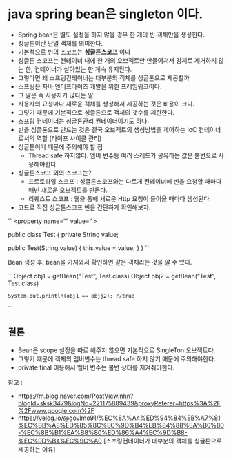 # java spring bean은 singleton 이다.

* Spring bean은 별도 설정을 하지 않을 경우 한 개의 빈 객체만을 생성한다.
* 싱글톤이란 단일 객체를 의미한다.
* 기본적으로 빈의 스코프는 __싱글톤스코프__ 이다
* 싱글톤 스코프는 컨테이너 내에 한 개의 오브젝트만 만들어져서 강제로 제거하지 않는 한, 컨테이너가 살아있는 한 계속 유지된다.
* 그렇다면 왜 스프링컨테이너는 대부분의 객체를 싱글톤으로 제공할까
* 스프링은 자바 엔터프라이즈 개발을 위한 프레임워크이다.
* 그 말은 즉 사용자가 많다는 말.
* 사용자의 요청마다 새로운 객체를 생성해서 제공하는 것은 비용이 크다.
* 그렇기 때문에 기본적으로 싱글톤으로 객체의 갯수를 제한한다.
* 스프링 컨테이너는 싱글톤관리 컨테이너이기도 하다.
* 빈을 싱글톤으로 만드는 것은 결국 오브젝트의 생성방법을 제어하는 IoC 컨테이너로서의 역할 (라이프 사이클 관리)
* 싱글톤이기 때문에 주의해야 할 점
  * Thread safe 하지않다. 멤버 변수등 여러 스레드가 공유하는 값은 불변으로 사용해야한다.
* 싱글톤스코프 외의 스코프는?
  * 프로토타입 스코프 : 싱글톤스코프와는 다르게 컨테이너에 빈을 요청할 때마다 매번 새로운 오브젝트를 만든다.
  * 리퀘스트 스코프 : 웹을 통해 새로운 Http 요청이 들어올 때마다 생성된다.
* 코드로 직접 싱글톤스코프 빈을 간단하게 확인해보자.

``
<bean id=“Test” class=“exam.Test”>
	<property name=“” value=“ \>
</bean>

public class Test {
  private String value;

  public Test(String value) {
    this.value = value;
  }
}
``

Bean 생성 후,  bean을 가져와서 확인하면 같은 객체라는 것을 알 수 있다.

``
	Object obj1 = getBean(“Test”, Test.class)
 	Object obj2 = getBean(“Test”, Test.class)

	System.out.println(obj1 == objj2); //true
``

## 결론
  * Bean은 scope 설정을 따로 해주지 않으면 기본적으로 SingleTon 오브젝트다.
  * 그렇기 때문에 객체의 멤버변수는 thread safe 하지 않기 때문에 주의해야한다.
  * private final 이용해서 멤버 변수는 불변 상태를 지켜줘야한다.

참고 :
  * https://m.blog.naver.com/PostView.nhn?blogId=sksk3479&logNo=221175889439&proxyReferer=https%3A%2F%2Fwww.google.com%2F
  * https://velog.io/@govlmo91/%EC%8A%A4%ED%94%84%EB%A7%81%EC%BB%A8%ED%85%8C%EC%9D%B4%EB%84%88%EA%B0%80-%EC%8B%B1%EA%B8%80%ED%86%A4%EC%9D%B8-%EC%9D%B4%EC%9C%A0 [스프링컨테이너가 대부분의 객체를 싱글톤으로 제공하는 이유]
